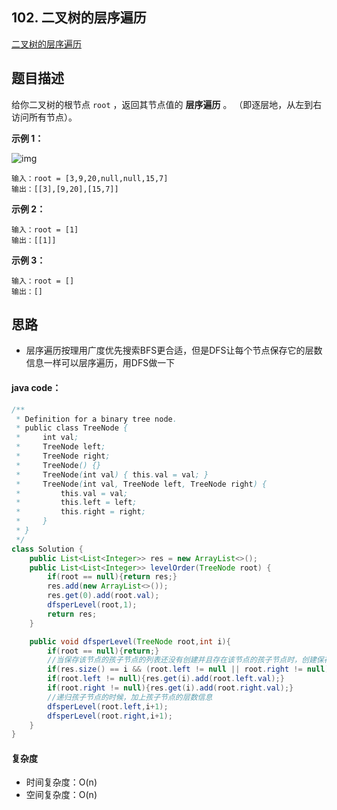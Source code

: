 ## 102. 二叉树的层序遍历

[ 二叉树的层序遍历](https://leetcode.cn/problems/binary-tree-level-order-traversal/)



## 题目描述

给你二叉树的根节点 `root` ，返回其节点值的 **层序遍历** 。 （即逐层地，从左到右访问所有节点）。

 

**示例 1：**

![img](https://assets.leetcode.com/uploads/2021/02/19/tree1.jpg)

```
输入：root = [3,9,20,null,null,15,7]
输出：[[3],[9,20],[15,7]]
```

**示例 2：**

```
输入：root = [1]
输出：[[1]]
```

**示例 3：**

```
输入：root = []
输出：[]
```



## 思路

- 层序遍历按理用广度优先搜索BFS更合适，但是DFS让每个节点保存它的层数信息一样可以层序遍历，用DFS做一下



#### java code：

```java
/**
 * Definition for a binary tree node.
 * public class TreeNode {
 *     int val;
 *     TreeNode left;
 *     TreeNode right;
 *     TreeNode() {}
 *     TreeNode(int val) { this.val = val; }
 *     TreeNode(int val, TreeNode left, TreeNode right) {
 *         this.val = val;
 *         this.left = left;
 *         this.right = right;
 *     }
 * }
 */
class Solution {
    public List<List<Integer>> res = new ArrayList<>();
    public List<List<Integer>> levelOrder(TreeNode root) {
        if(root == null){return res;}
        res.add(new ArrayList<>());
        res.get(0).add(root.val);
        dfsperLevel(root,1);
        return res;
    }

    public void dfsperLevel(TreeNode root,int i){
        if(root == null){return;}
        //当保存该节点的孩子节点的列表还没有创建并且存在该节点的孩子节点时，创建保存新层的列表
        if(res.size() == i && (root.left != null || root.right != null)){res.add(new ArrayList<>());}
        if(root.left != null){res.get(i).add(root.left.val);}
        if(root.right != null){res.get(i).add(root.right.val);}
        //递归孩子节点的时候，加上孩子节点的层数信息
        dfsperLevel(root.left,i+1);
        dfsperLevel(root.right,i+1);
    }
}
```



#### 复杂度

- 时间复杂度：O(n)
- 空间复杂度：O(n)

